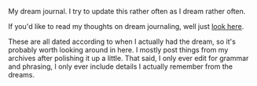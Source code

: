 My dream journal. I try to update this rather often as I dream rather often.

If you'd like to read my thoughts on dream journaling, well just [look here](/blog/why_dream.html). 

These are all dated according to when I actually had the dream, so it's probably worth looking around in here. I mostly post things from my archives after polishing it up a little.
That said, I only ever edit for grammar and phrasing, I only ever include details I actually remember from the dreams.

